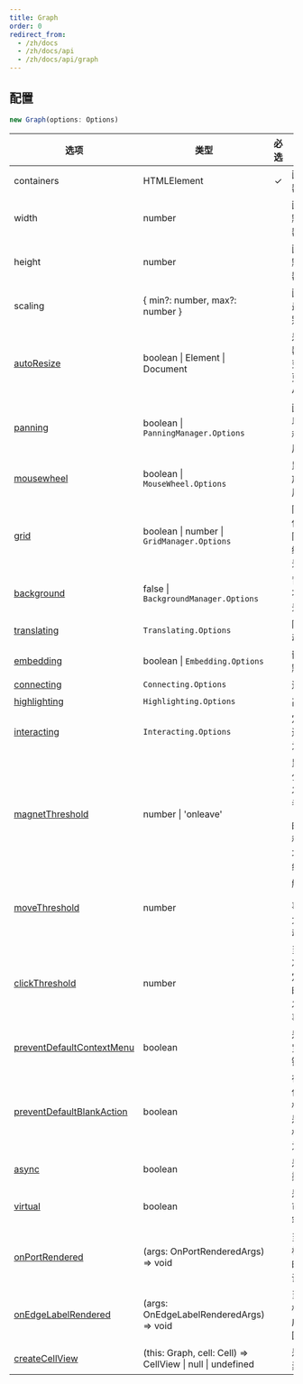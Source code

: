 ```yaml
---
title: Graph
order: 0
redirect_from:
  - /zh/docs
  - /zh/docs/api
  - /zh/docs/api/graph
---
```


## 配置

```ts
new Graph(options: Options)
```

| 选项                                                                           | 类型                                                       | 必选 | 描述                                                                              | 默认值                      |
|--------------------------------------------------------------------------------|------------------------------------------------------------|:----:|---------------------------------------------------------------------------------|-----------------------------|
| containers                                                                     | HTMLElement                                                |  ✓   | 画布的容器。                                                                       |                             |
| width                                                                          | number                                                     |      | 画布宽度，默认使用容器宽度。                                                        | -                           |
| height                                                                         | number                                                     |      | 画布高度，默认使用容器高度。                                                        | -                           |
| scaling                                                                        | { min?: number, max?: number }                             |      | 画布的最小最大缩放级别。                                                           | { min: 0.01, max: 16 }      |
| [autoResize](/zh/docs/tutorial/basic/graph#画布大小)                           | boolean \| Element \| Document                             |      | 是否监听容器大小改变，并自动更新画布大小。                                          | `false`                     |
| [panning](/zh/docs/api/graph/panning)                                          | boolean \| `PanningManager.Options`                        |      | 画布是否可以拖拽平移，默认禁用。                                                    | `false`                     |
| [mousewheel](/zh/docs/api/graph/mousewheel)                                    | boolean \| `MouseWheel.Options`                            |      | 鼠标滚轮缩放，默认禁用。                                                            | `false`                     |
| [grid](/zh/docs/api/graph/grid)                                                | boolean \| number \| `GridManager.Options`                 |      | 网格，默认使用 `10px` 的网格，但不绘制网格背景。                                     | `false`                     |
| [background](/zh/docs/api/graph/background)                                    | false \| `BackgroundManager.Options`                       |      | 背景，默认不绘制背景。                                                              | `false`                     |
| [translating](/zh/docs/api/interacting/interaction#移动范围)                   | `Translating.Options`                                      |      | 限制节点移动。                                                                     | { restrict: false }         |
| [embedding](/zh/docs/api/interacting/interaction#组合)                         | boolean \| `Embedding.Options`                             |      | 嵌套节点，默认禁用。                                                                | `false`                     |
| [connecting](/zh/docs/api/interacting/interaction#connecting)                  | `Connecting.Options`                                       |      | 连线选项。                                                                         | { snap: false, ... }        |
| [highlighting](/zh/docs/api/interacting/interaction#高亮)                      | `Highlighting.Options`                                     |      | 高亮选项。                                                                         | {...}                       |
| [interacting](/zh/docs/api/interacting/interaction#交互)                       | `Interacting.Options`                                      |      | 定制节点和边的交互行为。                                                           | { edgeLabelMovable: false } |
| [magnetThreshold](/zh/docs/api/graph/view#magnetthreshold)                     | number \| 'onleave'                                        |      | 鼠标移动多少次后才触发连线，或者设置为 `'onleave'` 时表示鼠标移出元素时才触发连线。 | `0`                         |
| [moveThreshold](/zh/docs/api/graph/view#movethreshold)                         | number                                                     |      | 触发 `'mousemove'` 事件之前，允许鼠标移动的次数。                                   | `0`                         |
| [clickThreshold](/zh/docs/api/graph/view#clickthreshold)                       | number                                                     |      | 当鼠标移动次数超过指定的数字时，将不触发鼠标点击事件。                              | `0`                         |
| [preventDefaultContextMenu](/zh/docs/api/graph/view#preventdefaultcontextmenu) | boolean                                                    |      | 是否禁用浏览器默认右键菜单。                                                       | `true`                      |
| [preventDefaultBlankAction](/zh/docs/api/graph/view#preventdefaultblankaction) | boolean                                                    |      | 在画布空白位置响应鼠标事件时，是否禁用鼠标默认行为。                                | `true`                      |
| [async](/zh/docs/api/graph/view#async)                                         | boolean                                                    |      | 是否异步渲染                                                                      | `true`                      |
| [virtual](/zh/docs/api/graph/view#virtual)                                     | boolean                                                    |      | 是否只渲染可视区域内容                                                            | `false`                     |
| [onPortRendered](/zh/docs/api/graph/view#onportrendered)                       | (args: OnPortRenderedArgs) => void                         |      | 当某个连接桩渲染完成时触发的回调。                                                 | -                           |
| [onEdgeLabelRendered](/zh/docs/api/graph/view#onedgelabelrendered)             | (args: OnEdgeLabelRenderedArgs) => void                    |      | 当边的文本标签渲染完成时触发的回调。                                               | -                           |
| [createCellView](/zh/docs/api/graph/view#createcellview)                       | (this: Graph, cell: Cell) => CellView \| null \| undefined |      | 是自定义元素的视图。                                                               | -                           |
